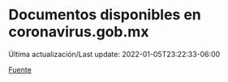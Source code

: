 # Documentos disponibles en coronavirus.gob.mx

Última actualización/Last update: 2022-01-05T23:22:33-06:00

 [Fuente](https://coronavirus.gob.mx/)
